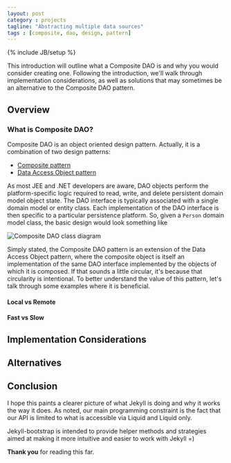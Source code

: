 ```yaml
---
layout: post
category : projects
tagline: "Abstracting multiple data sources"
tags : [composite, dao, design, pattern]
---
```

{% include JB/setup %}

This introduction will outline what a Composite DAO is and why you would consider creating one.
Following the introduction, we'll walk through implementation considerations, as well as solutions
that may sometimes be an alternative to the Composite DAO pattern.

## Overview 

### What is Composite DAO?

Composite DAO is an object oriented design pattern. Actually, it is a combination of two design
patterns:

* [Composite pattern](http://www.oodesign.com/composite-pattern.html)
* [Data Access Object pattern](http://en.wikipedia.org/wiki/Data_access_object)

As most JEE and .NET developers are aware, DAO objects perform the platform-specific logic required
to read, write, and delete persistent domain model object state. The DAO interface is typically
associated with a single domain model or entity class. Each implementation of the DAO interface is
then specific to a particular persistence platform. So, given a `Person` domain model class, the
basic design would look something like

![Composite DAO class diagram](http://davejoyce.github.io/images/Class-CompositeDAO.png)
 
Simply stated, the Composite DAO pattern is an extension of the Data Access Object pattern, where
the composite object is itself an implementation of the same DAO interface implemented by the
objects of which it is composed. If that sounds a little circular, it's because that circularity
is intentional. To better understand the value of this pattern, let's talk through some examples
where it is beneficial.

#### Local vs Remote 

#### Fast vs Slow

## Implementation Considerations

## Alternatives

## Conclusion

I hope this paints a clearer picture of what Jekyll is doing and why it works the way it does.
As noted, our main programming constraint is the fact that our API is limited to what is accessible via Liquid and Liquid only.

Jekyll-bootstrap is intended to provide helper methods and strategies aimed at making it more intuitive and easier to work with Jekyll =)

**Thank you** for reading this far.
